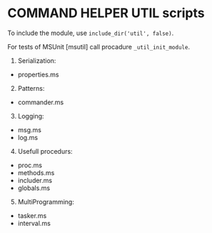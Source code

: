 # COMMAND HELPER UTIL scripts

To include the module, use ```include_dir('util', false)```.

For tests of MSUnit \[msutil\] call procadure ```_util_init_module```.

1. Serialization:

  - properties.ms

2. Patterns:

  - commander.ms

3. Logging:

  - msg.ms
  - log.ms

4. Usefull procedurs:

  - proc.ms
  - methods.ms
  - includer.ms
  - globals.ms

5. MultiProgramming:

  - tasker.ms
  - interval.ms
